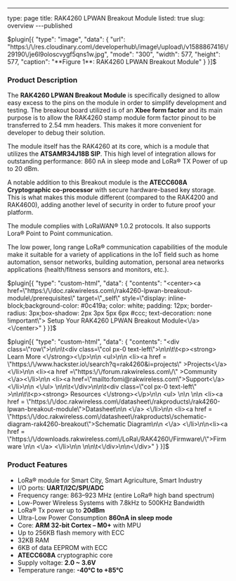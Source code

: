 ---
type: page
title: RAK4260 LPWAN Breakout Module
listed: true
slug: overview
---published

$plugin[{
    "type": "image",
    "data": {
        "url": "https:\/\/res.cloudinary.com\/developerhub\/image\/upload\/v1588867416\/29190\/je6l9oloscvygf5qns1w.jpg",
        "mode": "300",
        "width": 577,
        "height": 577,
        "caption": "**Figure 1**: RAK4260 LPWAN Breakout Module"
    }
}]$

### Product Description

The **RAK4260 LPWAN Breakout Module** is specifically designed to allow easy excess to the pins on the module in order to simplify development and testing. The breakout board utilized is of an **Xbee form factor** and its main purpose is to allow the RAK4260 stamp module form factor pinout to be transferred to 2.54 mm headers. This makes it more convenient for developer to debug their solution.

The module itself has the RAK4260 at its core, which is a module that utilizes the **ATSAMR34J18B SIP**. This high level of integration allows for outstanding performance: 860 nA in sleep mode and LoRa® TX Power of up to 20 dBm.

A notable addition to this Breakout module is the **ATECC608A Cryptographic co-processor** with secure hardware-based key storage. This is what makes this module different (compared to the RAK4200 and RAK4600), adding another level of security in order to future proof your platform.

The module complies with LoRaWAN® 1.0.2 protocols. It also supports Lora® Point to Point communication.

The low power, long range LoRa® communication capabilities of the module make it suitable for a variety of applications in the IoT field such as home automation, sensor networks, building automation, personal area networks applications (health/fitness sensors and monitors, etc.).

$plugin[{
    "type": "custom-html",
    "data": {
        "contents": "<center><a href=\"https:\/\/doc.rakwireless.com\/rak4260-lpwan-breakout-module\/prerequisites\" target=\"_self\" style=\"display: inline-block;background-color: #0c419a; color: white; padding: 12px; border-radius: 3px;box-shadow: 2px 3px 5px 6px #ccc; text-decoration: none !important\"> Setup Your RAK4260 LPWAN Breakout Module<\/a><\/center>"
    }
}]$

$plugin[{
    "type": "custom-html",
    "data": {
        "contents": "<div class=\"row\">\n\n\t<div class=\"col px-0 text-left\">\n\n\t\t<p><strong> Learn More <\/strong><\/p>\n\n                <ul>\n\n                      <li><a href = \"https:\/\/www.hackster.io\/search?q=rak4260&i=projects\" >Projects<\/a><\/li>\n\n                      <li><a href =\"https:\/\/forum.rakwireless.com\/\" >Community <\/a><\/li>\n\n                      <li><a href=\"mailto:fomi@rakwireless.com\">Support<\/a><\/li>\n\n               <\/ul>  \n\n\t<\/div>\n\n\t<div class=\"col px-0 text-left\" >\n\n\t\t<p><strong> Resources <\/strong><\/p>\n\n                    <ul> \n\n      \n\n                         <li><a href = \"https:\/\/doc.rakwireless.com\/datasheet\/rakproducts\/rak4260-lpwan-breakout-module\">Datasheet\n\n                     <\/a> <\/li>\n\n <li><a href = \"https:\/\/doc.rakwireless.com\/datasheet\/rakproducts\/schematic-diagram-rak4260-breakout\">Schematic Diagram\n\n                     <\/a> <\/li>\n\n<li><a href = \"https:\/\/downloads.rakwireless.com\/LoRa\/RAK4260\/Firmware\/\">Firmware \n\n                                 <\/a> <\/li>\n\n            \n\n\t<\/div>\n\n<\/div>"
    }
}]$

### Product Features

- LoRa® module for Smart City, Smart Agriculture, Smart Industry
- I/O ports: **UART/I2C/SPI/ADC**
- Frequency range: 863–923 MHz (entire LoRa® high band spectrum)
- Low-Power Wireless Systems with 7.8kHz to 500KHz Bandwidth
- LoRa® Tx power up to **20dBm**
- Ultra-Low Power Consumption **860nA in sleep mode**
- Core: **ARM 32-bit Cortex – M0+** with MPU
- Up to 256KB flash memory with ECC
- 32KB RAM
- 6KB of data EEPROM with ECC
- **ATECC608A** cryptographic core
- Supply voltage: **2.0 ~ 3.6V**
- Temperature range: **-40°C to +85°C**

